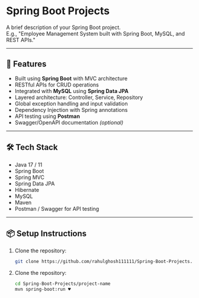 # Spring Boot Projects

A brief description of your Spring Boot project.  
E.g., "Employee Management System built with Spring Boot, MySQL, and REST APIs."

---

## 🚀 Features

- Built using **Spring Boot** with MVC architecture
- RESTful APIs for CRUD operations
- Integrated with **MySQL** using **Spring Data JPA**
- Layered architecture: Controller, Service, Repository
- Global exception handling and input validation
- Dependency Injection with Spring annotations
- API testing using **Postman**
- Swagger/OpenAPI documentation *(optional)*

---

## 🛠 Tech Stack

- Java 17 / 11  
- Spring Boot  
- Spring MVC  
- Spring Data JPA  
- Hibernate  
- MySQL  
- Maven  
- Postman / Swagger for API testing

---

## 📦 Setup Instructions

1. Clone the repository:
   ```bash
   git clone https://github.com/rahulghosh111111/Spring-Boot-Projects.git
1. Clone the repository:
   ```bash
   cd Spring-Boot-Projects/project-name
   mvn spring-boot:run ♥  
   

